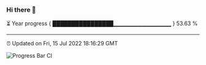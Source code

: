 ### Hi there 👋

⏳ Year progress { ████████████████▁▁▁▁▁▁▁▁▁▁▁▁▁▁ } 53.63 %

---

⏰ Updated on Fri, 15 Jul 2022 18:16:29 GMT

![Progress Bar CI](https://github.com/liununu/liununu/workflows/Progress%20Bar%20CI/badge.svg)
